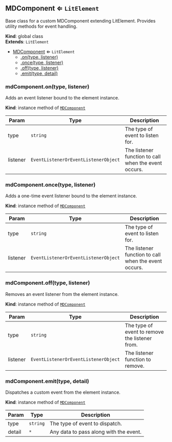 <a name="MDComponent"></a>

## MDComponent ⇐ <code>LitElement</code>
Base class for a custom MDComponent extending LitElement.
Provides utility methods for event handling.

**Kind**: global class  
**Extends**: <code>LitElement</code>  

* [MDComponent](#MDComponent) ⇐ <code>LitElement</code>
    * [.on(type, listener)](#MDComponent+on)
    * [.once(type, listener)](#MDComponent+once)
    * [.off(type, listener)](#MDComponent+off)
    * [.emit(type, detail)](#MDComponent+emit)

<a name="MDComponent+on"></a>

### mdComponent.on(type, listener)
Adds an event listener bound to the element instance.

**Kind**: instance method of [<code>MDComponent</code>](#MDComponent)  

| Param | Type | Description |
| --- | --- | --- |
| type | <code>string</code> | The type of event to listen for. |
| listener | <code>EventListenerOrEventListenerObject</code> | The listener function to call when the event occurs. |

<a name="MDComponent+once"></a>

### mdComponent.once(type, listener)
Adds a one-time event listener bound to the element instance.

**Kind**: instance method of [<code>MDComponent</code>](#MDComponent)  

| Param | Type | Description |
| --- | --- | --- |
| type | <code>string</code> | The type of event to listen for. |
| listener | <code>EventListenerOrEventListenerObject</code> | The listener function to call when the event occurs. |

<a name="MDComponent+off"></a>

### mdComponent.off(type, listener)
Removes an event listener from the element instance.

**Kind**: instance method of [<code>MDComponent</code>](#MDComponent)  

| Param | Type | Description |
| --- | --- | --- |
| type | <code>string</code> | The type of event to remove the listener from. |
| listener | <code>EventListenerOrEventListenerObject</code> | The listener function to remove. |

<a name="MDComponent+emit"></a>

### mdComponent.emit(type, detail)
Dispatches a custom event from the element instance.

**Kind**: instance method of [<code>MDComponent</code>](#MDComponent)  

| Param | Type | Description |
| --- | --- | --- |
| type | <code>string</code> | The type of event to dispatch. |
| detail | <code>\*</code> | Any data to pass along with the event. |

